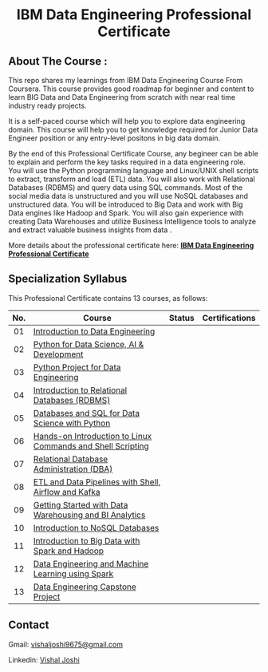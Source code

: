 <h1 align="center">IBM Data Engineering Professional Certificate</h1>

## About The Course :
This repo shares my learnings from IBM Data Engineering Course From Coursera. This course provides good roadmap for beginner and content to learn BIG Data and Data Engineering from scratch with near real time industry ready projects.

It is a self-paced course which will help you to explore data engineering domain. This course will help you to get knowledge required for Junior Data Engineer position or any entry-level positons in big data domain.

By the end of this Professional Certificate Course, any begineer can be able to explain and perform the key tasks required in a data engineering role. You will use the Python programming language and Linux/UNIX shell scripts to extract, transform and load (ETL) data. You will also work with Relational Databases (RDBMS) and query data using SQL commands. Most of the social media data is unstructured and you will use NoSQL databases and unstructured data.  You will be introduced to Big Data and work with Big Data engines like Hadoop and Spark. You will also gain experience with creating Data Warehouses and utilize Business Intelligence tools to analyze and extract valuable business insights from data .   

More details about the professional certificate here: <a href=https://www.coursera.org/professional-certificates/ibm-data-engineer><strong>IBM Data Engineering Professional Certificate</strong></a>

## Specialization Syllabus

This Professional Certificate contains 13 courses, as follows:

| No. | Course                                                               |Status| Certifications |
|:------:|----------------------------------------------------------------------------|:--:|:-------:|
| 01     | [Introduction to Data Engineering](./Course%201%20-%20Introduction%20to%20Data%20Engineering/)|
| 02     | [Python for Data Science, AI & Development](./Course%202%20-%20Python%20for%20Data%20Science%2C%20AI%20%26%20Development/)|
| 03     | [Python Project for Data Engineering](./Course%203%20-%20Python%20Project%20for%20Data%20Engineering/)|
| 04     | [Introduction to Relational Databases (RDBMS)](./Course%204%20-%20Introduction%20to%20Relational%20Databases%20(RDBMS)/)|
| 05     | [Databases and SQL for Data Science with Python](./Course%205%20-%20Databases%20and%20SQL%20for%20Data%20Science%20with%20Python/)|
| 06     | [Hands-on Introduction to Linux Commands and Shell Scripting](./Course%206%20-%20Hands-on%20Introduction%20to%20Linux%20Commands%20and%20Shell%20Scripting/)|
| 07     | [Relational Database Administration (DBA)](./Course%207%20-%20Relational%20Database%20Administration%20(DBA)/)|
| 08     | [ETL and Data Pipelines with Shell, Airflow and Kafka](./Course%208%20-%20ETL%20and%20Data%20Pipelines%20with%20Shell%2C%20Airflow%20and%20Kafka/)|
| 09     | [Getting Started with Data Warehousing and BI Analytics](./Course%209%20-%20Getting%20Started%20with%20Data%20Warehousing%20and%20BI%20Analytics/)|
| 10     | [Introduction to NoSQL Databases](./Course%2010%20-%20Introduction%20to%20NoSQL%20Databases/)|
| 11     | [Introduction to Big Data with Spark and Hadoop](./Course%2011%20-%20Introduction%20to%20Big%20Data%20with%20Spark%20and%20Hadoop/)|
| 12     | [Data Engineering and Machine Learning using Spark](./Course%2012%20-%20Data%20Engineering%20and%20Machine%20Learning%20using%20Spark/)|
| 13     | [Data Engineering Capstone Project](./Course%2013%20-%20Data%20Engineering%20Capstone%20Project/)|

## Contact

Gmail: vishaljoshi9675@gmail.com

Linkedin: [Vishal Joshi](https://www.linkedin.com/in/vishaljoshi06/)

